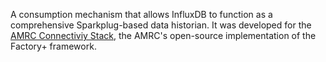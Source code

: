 A consumption mechanism that allows InfluxDB to function as a comprehensive Sparkplug-based data historian. It was developed for the [AMRC Connectiviy Stack](https://github.com/AMRC-FactoryPlus/amrc-connectivity-stack), the AMRC's open-source implementation of the Factory+ framework.
